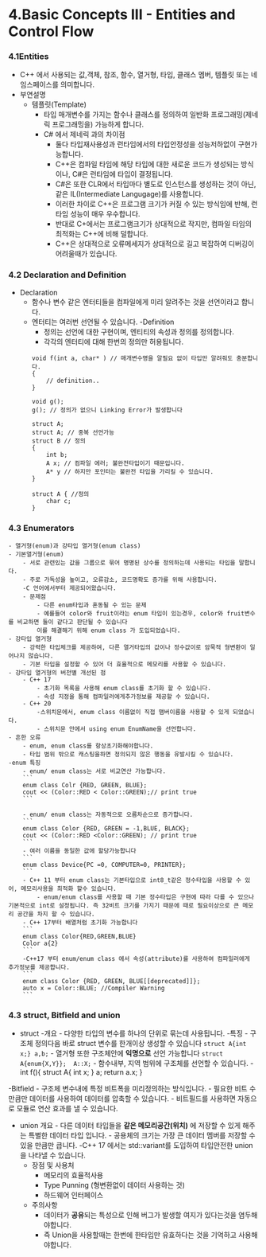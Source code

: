 # 4.Basic Concepts III - Entities and Control Flow

### 4.1Entities 
- C++ 에서 사용되는 값,객체, 참조, 함수, 열거형, 타입, 클래스 멤버, 템플릿 또는 네임스페이스를 의미합니다.
- 부연설명 
    - 템플릿(Template) 
        - 타입 매개변수를 가지는 함수나 클래스를 정의하여 일반화 프로그래밍(제네릭 프로그래밍을) 가능하게 합니다.
        - C# 에서 제네릭 과의 차이점
            - 둘다 타입재사용성과 런타임에서의 타입안정성을 성능저하없이 구현가능합니다.
            - C++은 컴파일 타임에 해당 타입에 대한 새로운 코드가 생성되는 방식이나, C#은 런타임에 타입이 결정됩니다. 
            - C#은 또한 CLR에서 타입마다 별도로 인스턴스를 생성하는 것이 아닌, 같은 IL(Intermediate Langugage)를 사용합니다.
            - 이러한 차이로 C++은 프로그램 크기가 커질 수 있는 방식임에 반해, 런타임 성능이 매우 우수합니다.
            - 반대로 C+에서는 프로그램크기가 상대적으로 작지만, 컴파일 타임의 최적화는 C++에 비해 덜합니다. 
            - C++은 상대적으로 오류메세지가 상대적으로 길고 복잡하여 디버깅이 어려울때가 있습니다.  
        
### 4.2 Declaration and Definition
- Declaration
    - 함수나 변수 같은 엔터티들을 컴파일에게 미리 알려주는 것을 선언이라고 합니다.
    - 엔터티는 여러번 선언될 수 있습니다.
-Definition
        - 정의는 선언에 대한 구현이며, 엔티티의 속성과 정의를 정의합니다. 
        - 각각의 엔터티에 대해 한번의 정의만 허용됩니다.
        ```
        void f(int a, char* ) // 매개변수명을 알필요 없이 타입만 알려줘도 충분합니다. 
        {
            // definition..
        } 

        void g(); 
        g(); // 정의가 없으니 Linking Error가 발생합니다

        struct A;
        struct A; // 중복 선언가능
        struct B // 정의 
        {
            int b;
            A x; // 컴파일 에러; 불완전타입이기 때문입니다.
            A* y // 하지만 포인터는 불완전 타입을 가리킬 수 있습니다.
        }

        struct A { //정의
            char c;
        }
        ```
### 4.3 Enumerators 
    - 열거형(enum)과 강타입 열거형(enum class)
    - 기본열거형(enum)
        - 서로 관련있는 값을 그룹으로 묶어 명명된 상수를 정의하는데 사용되는 타입을 말합니다.
        - 주로 가독성을 높이고, 오류감소, 코드명확도 증가를 위해 사용합니다. 
        -C 언어에서부터 제공되어왔습니다.
        - 문제점
            - 다른 enum타입과 혼동될 수 있는 문제 
            - 예를들어 color와 fruit이라는 enum 타입이 있는경우, color와 fruit변수를 비교하면 둘이 같다고 판단될 수 있습니다
            이를 해결해기 위해 enum class 가 도입되었습니다.
    - 강타입 열거형
        - 강력한 타입체크를 제공하여, 다른 열거타입의 값이나 정수값이로 암묵적 형변환이 일어나지 않습니다. 
        - 기본 타입을 설정할 수 있어 더 효율적으로 메모리를 사용할 수 있습니다.
    - 강타입 열거형의 버전별 개선된 점
        - C++ 17
            - 초기화 목록을 사용해 enum class를 초기화 할 수 있습니다.
            - 속성 지정을 통해 컴파일러에게추가정보를 제공할 수 있습니다.
        - C++ 20
            -스위치문에서, enum class 이름없이 직접 맴버이름을 사용할 수 있게 되었습니다.
            - 스위치문 안에서 using enum EnumName을 선언합니다. 
    - 흔한 오류
        - enum, enum class를 항상초기화해야합니다.
        - 타입 범위 밖으로 캐스팅을하면 정의되지 않은 행동을 유발시킬 수 있습니다. 
    -enum 특징
        - enum/ enum class는 서로 비교연산 가능합니다.
        ```
        enum class Colr {RED, GREEN, BLUE};
        cout << (Color::RED < Color::GREEN);// print true
        ```

        - enum/ enum class는 자동적으로 오름차순으로 증가합니다. 
        ```
        enum class Color {RED, GREEN = -1,BLUE, BLACK};
        cout << (Color::RED <Color::GREEN); // print true
        ```
        - 여러 이름을 동일한 값에 할당가능합니다
        ```
        enum class Device{PC =0, COMPUTER=0, PRINTER};
        ```
        - C++ 11 부터 enum class는 기본타입으로 int8_t같은 정수타입을 사용할 수 있어, 메모리사용을 최적화 할수 있습니다.
            - enum/enum class를 사용할 때 기본 정수타입은 구현에 따라 다를 수 있으나 기본적으로 int로 설정됩니다. 즉 32비트 크기를 가지기 때문에 때로 필요이상으로 큰 메모리 공간을 차지 할 수 있습니다.
        - C++ 17부터 배열처럼 초기화 가능합니다
        ```
        enum class Color{RED,GREEN,BLUE}
        Color a{2} 
        ```
        -C++17 부터 enum/enum class 에서 속성(attribute)를 사용하여 컴파일러에게 추가정보를 제공합니다. 
        ```
        enum class Color {RED, GREEN, BLUE[[deprecated]]};
        auto x = Color::BLUE; //Compiler Warning
        ```
### 4.3 struct, Bitfield and union
- struct
    -개요
        - 다양한 타입의 변수를 하나의 단위로 묶는데 사용됩니다.
    -특징
        - 구조체 정의다음 바로 struct 변수를 한개이상 생성할 수 있습니다
        ```
        struct A{int x;} a,b;
        ```
        - 열거형 또한 구조체안에 **익명으로** 선언 가능합니다
        ```
        struct A{enum{X,Y}}; 
        A::X;
        ```
        - 함수내부, 지역 범위에 구조체를 선언할 수 있습니다.
        - int f(){
            struct A{
                int x;
            } a;
            return a.x;
        }
    
-Bitfield
    - 구조체 변수내에 특정 비트폭을 미리정의하는 방식입니다.
    - 필요한 비트 수 만큼만 데이터를 사용하여 데이터를 압축할 수 있습니다.
    - 비트필드를 사용하면 자동으로 모듈로 연산 효과를 낼 수 있습니다.

- union
    개요
        - 다른 데이터 타입들을 **같은 메모리공간(위치)** 에 저장할 수 있게 해주는 특별한 데이터 타입 입니다.
        - 공용체의 크기는 가장 큰 데이터 멤버를 저장할 수 있을 만큼만 큽니다.
        -C++ 17 에서는 std::variant를 도입하여 타입안전한 union을 나타낼 수 있습니다.
    - 장점 및 사용처
        - 메모리의 효율적사용
        - Type Punning (형변환없이 데이터 사용하는 것)
        - 하드웨어 인터페이스
    - 주의사항
        - 데이터가 **공유**되는 특성으로 인해 버그가 발생할 여지가 있다는것을 염두해야합니다.
        - 즉 Union을 사용할때는 한번에 한타입만 유효하다는 것을 기억하고 사용해야합니다.

